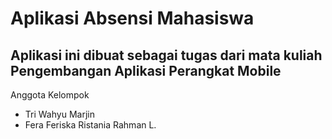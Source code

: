 # Aplikasi Absensi Mahasiswa

## Aplikasi ini dibuat sebagai tugas dari mata kuliah Pengembangan Aplikasi Perangkat Mobile 

Anggota Kelompok
- Tri Wahyu Marjin
- Fera Feriska Ristania Rahman L.
